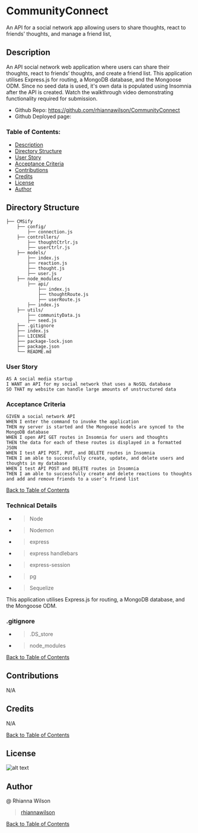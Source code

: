 # CommunityConnect
An API for a social network app allowing users to share thoughts, react to friends' thoughts, and manage a friend list,

## Description
An API social network web application where users can share their thoughts, react to friends’ thoughts, and create a friend list. This application utilises Express.js for routing, a MongoDB database, and the Mongoose ODM. Since no seed data is used, it's own data is populated using Insomnia after the API is created.  Watch the walkthrough video demonstrating functionality required for submission.

- Github Repo: https://github.com/rhiannawilson/CommunityConnect
- Github Deployed page:

### Table of Contents:
- [Description](#description)
- [Directory Structure](#directory-structure)
- [User Story](#user-story)
- [Acceptance Criteria](#acceptance-criteria)
- [Contributions](#contributions)
- [Credits](#credits)
- [License](#license)
- [Author](#author)

## Directory Structure
```  
├── CMSify
    ├── config/ 
        ├── connection.js 
    ├── controllers/
        ├── thoughtCtrlr.js 
        ├── userCtrlr.js     
    ├── models/ 
        ├── index.js 
        ├── reaction.js 
        ├── thought.js 
        ├── user.js
    ├── node_modules/          
        ├── api/ 
            ├── index.js 
            ├── thoughtRoute.js 
            ├── userRoute.js
        ├── index.js                
    ├── utils/
        ├── communityData.js      
        ├── seed.js                 
    ├── .gitignore    
    ├── index.js  
    ├── LICENSE
    ├── package-lock.json
    ├── package.json
    └── README.md  
```

### User Story
```
AS A social media startup
I WANT an API for my social network that uses a NoSQL database
SO THAT my website can handle large amounts of unstructured data
```

### Acceptance Criteria
```
GIVEN a social network API
WHEN I enter the command to invoke the application
THEN my server is started and the Mongoose models are synced to the MongoDB database
WHEN I open API GET routes in Insomnia for users and thoughts
THEN the data for each of these routes is displayed in a formatted JSON
WHEN I test API POST, PUT, and DELETE routes in Insomnia
THEN I am able to successfully create, update, and delete users and thoughts in my database
WHEN I test API POST and DELETE routes in Insomnia
THEN I am able to successfully create and delete reactions to thoughts and add and remove friends to a user’s friend list
```
[Back to Table of Contents](#table-of-contents)


### Technical Details
- > Node 
- > Nodemon
- > express
- > express handlebars
- > express-session
- > pg
- > Sequelize

This application utilises Express.js for routing, a MongoDB database, and the Mongoose ODM. 

### .gitignore 
- > .DS_store 
- > node_modules
    
[Back to Table of Contents](#table-of-contents)
## Contributions
N/A

## Credits
N/A

[Back to Table of Contents](#table-of-contents)

## License
![alt text](https://img.shields.io/badge/License-_MIT-blue.svg)

## Author
@ Rhianna Wilson
> [rhiannawilson](https://github.com/rhiannawilson)

[Back to Table of Contents](#table-of-contents)
